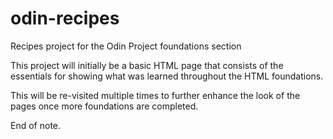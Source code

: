 # odin-recipes
Recipes project for the Odin Project foundations section

This project will initially be a basic HTML page that consists of the essentials for showing what was learned throughout the HTML foundations.

This will be re-visited multiple times to further enhance the look of the pages once more foundations are completed.

End of note.
